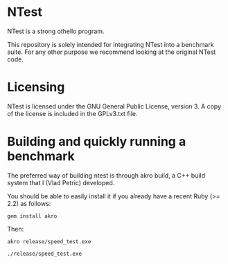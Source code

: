 # NTest
NTest is a strong othello program.

This repository is solely intended for integrating NTest into a benchmark suite. For any other purpose 
we recommend looking at the original NTest code.

# Licensing

NTest is licensed under the GNU General Public License, version 3. A copy of the license is included in the
GPLv3.txt file.

# Building and quickly running a benchmark

The preferred way of building ntest is through akro build, a C++ build system that I (Vlad Petric) developed.

You should be able to easily install it if you already have a recent Ruby (>= 2.2)  as follows:

``gem install akro``

Then:

``akro release/speed_test.exe``

``./release/speed_test.exe``

